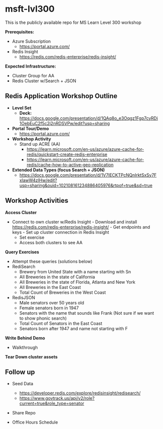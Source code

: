 # msft-lvl300
This is the publicly available repo for MS Learn Level 300 workshop

**Prerequisites:**
- Azure Subscription
  - https://portal.azure.com/
- Redis Insight
  - https://redis.com/redis-enterprise/redis-insight/

**Expected Infrastructure:**
- Cluster Group for AA
- Redis Cluster w/Search + JSON
  
Redis Application Workshop Outline
------------------------------------------

- **Level Set**
  - **Deck:** https://docs.google.com/presentation/d/1QAq8o_e3Oqgz1Fgp7cyRDi1OebEuC2f5c2j2nRDSVPw/edit?usp=sharing
- **Portal Tour/Demo**
  - https://portal.azure.com/
- **Workshop Activity**
	- Stand up ACRE (AA)
    	- https://learn.microsoft.com/en-us/azure/azure-cache-for-redis/quickstart-create-redis-enterprise
    	- https://learn.microsoft.com/en-us/azure/azure-cache-for-redis/cache-how-to-active-geo-replication
- **Extended Data Types (focus Search + JSON)**
  - https://docs.google.com/presentation/d/1V7IECKTPcNQnIrktSxSy7FxlawW4zIHw/edit?usp=sharing&ouid=102108161234886405976&rtpof=true&sd=true

Workshop Activities
--------------------------------------------------
**Access Cluster**
- Connect to own cluster w/Redis Insight 
  		- Download and install https://redis.com/redis-enterprise/redis-insight/
      		- Get endpoints and keys
      		- Set up cluster connection in Redis Insight
	- Set exercise
	- Access both clusters to see AA
  
**Query Exercises**
- Attempt these queries (solutions below)
- RediSearch
    - Brewery from United State with a name starting with Sn
    - All Breweries in the state of California
    - All Breweries in the state of Florida, Atlanta and New York
    - All Breweries in the East Coast
    - Total Count of Breweries in the West Coast
- RedisJSON
    - Male senators over 50 years old
    - Female senators born in 1947
    - Senators with the name that sounds like Frank (Not sure if we want to show phonic search)
    - Total Count of Senators in the East Coast
    - Senators born after 1947 and name not starting with F

**Write Behind Demo**
  - Walkthrough
  
**Tear Down cluster assets**

Follow up
--------------------------------------------------

- Seed Data
  - https://developer.redis.com/explore/redisinsight/redisearch/
  - https://www.govtrack.us/api/v2/role?current=true&role_type=senator

- Share Repo
- Office Hours Schedule

